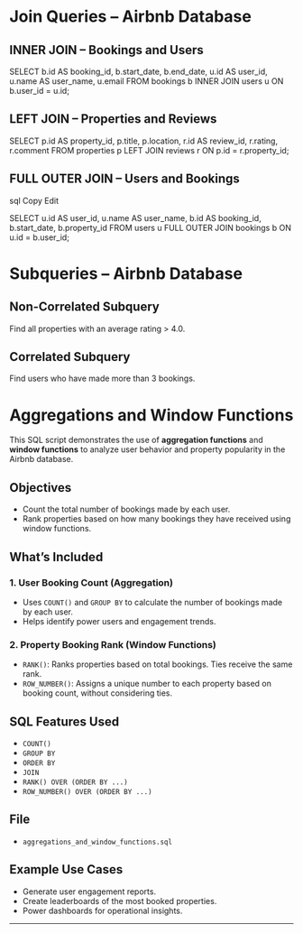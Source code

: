 # Join Queries – Airbnb Database

##  INNER JOIN – Bookings and Users
SELECT 
    b.id AS booking_id,
    b.start_date,
    b.end_date,
    u.id AS user_id,
    u.name AS user_name,
    u.email
FROM 
    bookings b
INNER JOIN 
    users u ON b.user_id = u.id;


##  LEFT JOIN – Properties and Reviews
SELECT 
    p.id AS property_id,
    p.title,
    p.location,
    r.id AS review_id,
    r.rating,
    r.comment
FROM 
    properties p
LEFT JOIN 
    reviews r ON p.id = r.property_id;

##  FULL OUTER JOIN – Users and Bookings
sql
Copy
Edit

SELECT 
    u.id AS user_id,
    u.name AS user_name,
    b.id AS booking_id,
    b.start_date,
    b.property_id
FROM 
    users u
FULL OUTER JOIN 
    bookings b ON u.id = b.user_id;



# Subqueries – Airbnb Database

## Non-Correlated Subquery
Find all properties with an average rating > 4.0.

## Correlated Subquery
Find users who have made more than 3 bookings.


#  Aggregations and Window Functions

This SQL script demonstrates the use of **aggregation functions** and **window functions** to analyze user behavior and property popularity in the Airbnb database.

##  Objectives

- Count the total number of bookings made by each user.
- Rank properties based on how many bookings they have received using window functions.

##  What’s Included

### 1. User Booking Count (Aggregation)
- Uses `COUNT()` and `GROUP BY` to calculate the number of bookings made by each user.
- Helps identify power users and engagement trends.

### 2. Property Booking Rank (Window Functions)
- `RANK()`: Ranks properties based on total bookings. Ties receive the same rank.
- `ROW_NUMBER()`: Assigns a unique number to each property based on booking count, without considering ties.

##  SQL Features Used

- `COUNT()`
- `GROUP BY`
- `ORDER BY`
- `JOIN`
- `RANK() OVER (ORDER BY ...)`
- `ROW_NUMBER() OVER (ORDER BY ...)`

##  File

- `aggregations_and_window_functions.sql`

##  Example Use Cases

- Generate user engagement reports.
- Create leaderboards of the most booked properties.
- Power dashboards for operational insights.

---

